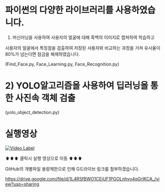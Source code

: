 # 파이썬의 다양한 라이브러리를 사용하였습니다.

1) 머신러닝을 사용하여 사용자의 얼굴에 대해 흑백의 이미지로 캡쳐하여 학습하고

사용자의 얼굴에서 특징점을 검출하여 저장된 사용자와 비교하는 과정을 거쳐 유사율이 80%가 넘는다면 잠금을 해제하였습니다.

(Find_Face.py, Face_Learning.py, Face_Recognition.py)


# 2) YOLO알고리즘을 사용하여 딥러닝을 통한 사진속 객체 검출

(yolo_object_detection.py)


# 실행영상

[![Video Label](https://i9.ytimg.com/vi_webp/Lw8x3vP9K7w/mqdefault.webp?v=61e3cbce&sqp=CPT0no8G&rs=AOn4CLD8QZRKSSItQMMzbMC9QCW6OdJKCA)](https://www.youtube.com/watch?v=Lw8x3vP9K7w)

⬆⬆⬆ 클릭시 실행 영상으로 이동 ⬆⬆⬆


GitHub의 개별파일 용량제한으로 인해 G드라이브 링크를 첨부하겠습니다.

https://drive.google.com/file/d/1L4RSfBWO1CEjUF1PGOLnhvv4qGrlKCA_/view?usp=sharing
